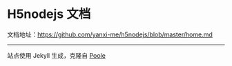 # H5nodejs 文档

文档地址：https://github.com/yanxi-me/h5nodejs/blob/master/home.md

-----

站点使用 Jekyll 生成，克隆自 [Poole](https://github.com/poole/poole)

